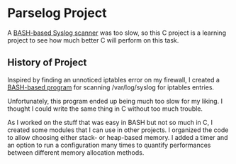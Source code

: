 # Parselog Project

A [BASH-based Syslog scanner](https://github.com/cjungmann/iptables_firewall)
was too slow, so this C project is a learning project to see how
much better C will perform on this task.

## History of Project

Inspired by finding an unnoticed iptables error on my firewall, I created
a [BASH-based program](https://github.com/cjungmann/iptables_firewall)
for scanning /var/log/syslog for iptables entries.

Unfortunately, this program ended up being much too slow for my liking.
I thought I could write the same thing in C without too much trouble.

As I worked on the stuff that was easy in BASH but not so much in C,
I created some modules that I can use in other projects.  I organized
the code to allow choosing either stack- or heap-based memory.  I added
a timer and an option to run a configuration many times to quantify
performances between different memory allocation methods.


